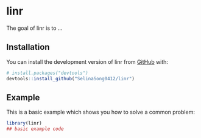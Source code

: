 
# linr

<!-- badges: start -->
<!-- badges: end -->

The goal of linr is to ...

## Installation

You can install the development version of linr from [GitHub](https://github.com/) with:

``` r
# install.packages("devtools")
devtools::install_github("SelinaSong0412/linr")
```

## Example

This is a basic example which shows you how to solve a common problem:

``` r
library(linr)
## basic example code
```


